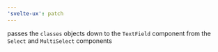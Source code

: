 ```yaml
---
'svelte-ux': patch
---
```


passes the `classes` objects down to the `TextField` component from the `Select` and `MultiSelect` components
